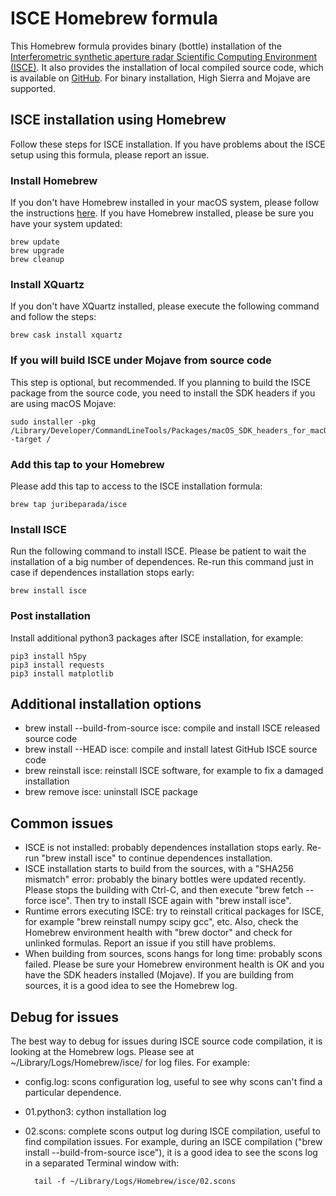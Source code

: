 # ISCE Homebrew formula

This Homebrew formula provides binary (bottle) installation of the [Interferometric synthetic aperture radar Scientific Computing Environment (ISCE)](https://winsar.unavco.org/software/isce). It also provides the installation of local compiled source code, which is available on [GitHub](https://github.com/isce-framework/isce2). For binary installation, High Sierra and Mojave are supported.

## ISCE installation using Homebrew

Follow these steps for ISCE installation. If you have problems about the ISCE setup using this formula, please report an issue.

### Install Homebrew

If you don't have Homebrew installed in your macOS system, please follow the instructions [here](https://brew.sh). If you have Homebrew installed, please be sure you have your system updated:

    brew update
    brew upgrade
    brew cleanup

### Install XQuartz

If you don't have XQuartz installed, please execute the following command and follow the steps:

    brew cask install xquartz

### If you will build ISCE under Mojave from source code

This step is optional, but recommended. If you planning to build the ISCE package from the source code, you need to install the SDK headers if you are using macOS Mojave:

    sudo installer -pkg /Library/Developer/CommandLineTools/Packages/macOS_SDK_headers_for_macOS_10.14.pkg -target /

### Add this tap to your Homebrew

Please add this tap to access to the ISCE installation formula:

    brew tap juribeparada/isce

### Install ISCE

Run the following command to install ISCE. Please be patient to wait the installation of a big number of dependences. Re-run this command just in case if dependences installation stops early:

    brew install isce

### Post installation

Install additional python3 packages after ISCE installation, for example:

    pip3 install h5py
    pip3 install requests
    pip3 install matplotlib

## Additional installation options

- brew install --build-from-source isce: compile and install ISCE released source code
- brew install --HEAD isce: compile and install latest GitHub ISCE source code
- brew reinstall isce: reinstall ISCE software, for example to fix a damaged installation
- brew remove isce: uninstall ISCE package

## Common issues

- ISCE is not installed: probably dependences installation stops early. Re-run "brew install isce" to continue dependences installation.
- ISCE installation starts to build from the sources, with a "SHA256 mismatch" error: probably the binary bottles were updated recently. Please stops the building with Ctrl-C, and then execute "brew fetch --force isce". Then try to install ISCE again with "brew install isce".
- Runtime errors executing ISCE: try to reinstall critical packages for ISCE, for example "brew reinstall numpy scipy gcc", etc. Also, check the Homebrew environment health with "brew doctor" and check for unlinked formulas. Report an issue if you still have problems.
- When building from sources, scons hangs for long time: probably scons failed. Please be sure your Homebrew environment health is OK and you have the SDK headers installed (Mojave). If you are building from sources, it is a good idea to see the Homebrew log.

## Debug for issues

The best way to debug for issues during ISCE source code compilation, it is looking at the Homebrew logs. Please see at ~/Library/Logs/Homebrew/isce/ for log files. For example:

- config.log: scons configuration log, useful to see why scons can't find a particular dependence.
- 01.python3: cython installation log
- 02.scons: complete scons output log during ISCE compilation, useful to find compilation issues. For example, during an ISCE compilation ("brew install --build-from-source isce"), it is a good idea to see the scons log in a separated Terminal window with:

        tail -f ~/Library/Logs/Homebrew/isce/02.scons

